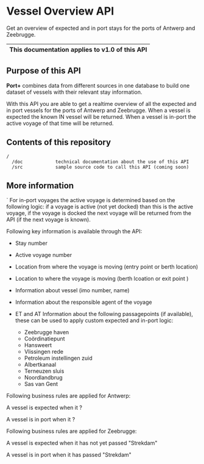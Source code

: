 # Vessel Overview API

Get an overview of expected and in port stays for the ports of Antwerp and Zeebrugge.

| This documentation applies to v1.0 of this API | 
| -------- |


## Purpose of this API

**Port+** combines data from different sources in one database to build one dataset of vessels with their relevant stay information.

With this API you are able to get a realtime overview of all the expected and in port vessels for the ports of Antwerp and Zeebrugge. When a vessel is expected the known IN vessel will be returned. When a vessel is in-port the active voyage of that time will be returned.



## Contents of this repository
  
```
/
  /doc            technical documentation about the use of this API
  /src            sample source code to call this API (coming soon)
```

## More information
`
For in-port voyages the active voyage is determined based on the following logic: if a voyage is active (not yet docked) than this is the active voyage, if the voyage is docked the next voyage will be returned from the API (if the next voyage is known).


Following key information is available through the API:
- Stay number
- Active voyage number
- Location from where the voyage is moving (entry point or berth location)
- Location to where the voyage is moving (berth lcoation or exit point  )

- Information about vessel (imo number, name)
- Information about the responsible agent of the voyage
- ET and AT Information about the following passagepoints (if available), these can be used to apply custom expected and in-port logic: 
  - Zeebrugge haven
  - Coördinatiepunt
  - Hansweert
  - Vlissingen rede
  - Petroleum instellingen zuid
  - Albertkanaal
  - Terneuzen sluis
  - Noordlandbrug
  - Sas van Gent

Following business rules are applied for Antwerp:

A vessel is expected when it ?

A vessel is in port when it ?


Following business rules are applied for Zeebrugge:

A vessel is expected when it has not yet passed "Strekdam"

A vessel is in port when it has passed "Strekdam"

